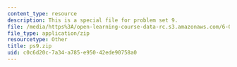 ```yaml
---
content_type: resource
description: This is a special file for problem set 9.
file: /media/https%3A/open-learning-course-data-rc.s3.amazonaws.com/6-02-introduction-to-eecs-ii-digital-communication-systems-fall-2012/c0c6d20c7a34a785e95042ede90758a0_ps9.zip
file_type: application/zip
resourcetype: Other
title: ps9.zip
uid: c0c6d20c-7a34-a785-e950-42ede90758a0
---
```

